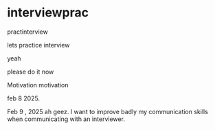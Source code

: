 # interviewprac
practinterview

lets practice interview

yeah


please do it now

Motivation motivation

feb 8 2025.

Feb 9 , 2025 ah geez. I want to improve badly my communication skills when communicating with an interviewer.
